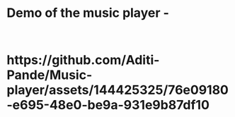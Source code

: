 <h1>Demo of the music player -<h1>

<br>
https://github.com/Aditi-Pande/Music-player/assets/144425325/76e09180-e695-48e0-be9a-931e9b87df10

